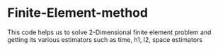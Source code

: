 Finite-Element-method
=====================

This code helps us to solve 2-Dimensional finite element problem and getting its various estimators such as time, h1, l2, space estimators
